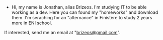 - Hi, my name is Jonathan, alias Brizeos. I'm studying IT to be able working as a dev. 
    Here you can found my "homeworks" and download them. 
    I'm seraching for an "alternance" in Finistère to study 2 years more in ENI school.

If interested, send me an email at "brizeos@gmail.com".
